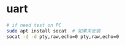# uart

```bash
# if need test on PC
sudo apt install socat  # 如果未安装
socat -d -d pty,raw,echo=0 pty,raw,echo=0
```

